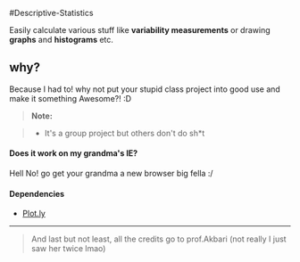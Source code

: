 #Descriptive-Statistics



Easily calculate various stuff like **variability measurements** or drawing **graphs** and **histograms** etc.




why?
-------------

Because I had to! why not put your stupid class project into good use and make it something Awesome?! :D

> **Note:**

> - It's a group project but  others don't do sh*t


#### Does it work on my grandma's IE?

Hell No! go get your grandma a new browser big fella :/

#### Dependencies
 - [Plot.ly](https://plot.ly)


-------------


> And last but not least, all the credits go to prof.Akbari (not really I just saw her twice lmao)


